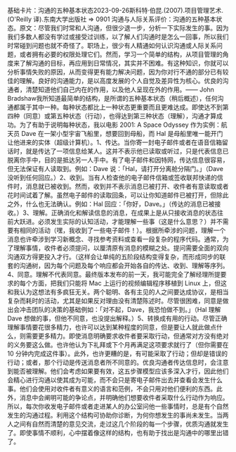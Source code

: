 

基础卡片：沟通的五种基本状态2023-09-26斯科特·伯昆.(2007).项目管理艺术.(O'Reilly 译).东南大学出版社 => 0901 沟通与人际关系评价：沟通的五种基本状态。原文：尽管我们时常和人沟通，但很少退一步，分析一下实际发生的事。因为我们多数人都没有学过或接受过训练，以了解人们沟通时是怎么一回事，所以我们时常碰到问题也就不奇怪了。职场上，很少有人精通如何认识沟通或人际关系问题，或者拥有必要的权限处理它们。然而，学习一个简单的结构，从项目管理的角度来了解沟通的目标，再应用到日常情况，其实并不困难。有这种知识，你就可以分析事情失败的原因，从而变得更有能力解决问题，因为你对行不通的部分已有较佳的理解。良好的沟通能力，是以高度发展的个人自觉及差异性为核心。优良的沟通者，清楚知道他们自己内在的作用，以及他人呈现在外的作用。—— John Bradshaw我所知道最简单的结构，是所谓的五种基本状态（稍后概述），任何沟通都属于其中一种。每种状态都比上一种状态更重要而且更难达成。即使达不到第四种（同意）或第五种状态（行动），也得达到第三种状态（理解），沟通才算成功。为了有助于说明每种状态，我以电影 2001: A Space Odyssey 作为实例：航天员 Dave 在一架小型宇宙飞船里，想要回到母船，而 Hal 是母船里唯一能开门让他进来的实体（超级计算机）。1、传达。当你寄一封电子邮件或者在语音信箱留话时，就是传达了一项信息给某人。这并不表示他已读取或听过，只是代表信息已脱离你手中，目的是抵达另一人手中。有了电子邮件和因特网，传达信息很容易，但无法保证有人读取到。例如：Dave 说：「Hal，请打开分离舱分隔门。」（Dave 没听到任何回应。）2、收到。当有人检查他的电子邮件信箱或签收联邦快递的信件时，消息就已被收到。然而，收到并不表示消息已被打开、收件者有意读取或者花时间试着了解。虽然电子邮件的读取回条，可以让你知道邮件已被打开，但除此之外，什么也无法确认。例如：Hal 回应：「你好，Dave。」（传达的消息已被接收。）3、理解。正确消化和解读信息的消息，在成果上是从只接收消息的状态往前大跃进。必须发生实际的认知活动，才能理解一些事（这是什么意思？）并不需要有相同的活动（嘿，我收到了一些电子邮件！）。根据所牵涉的问题，理解一个消息也许牵涉到学习新概念、寻找参考资料或查看一段复杂的程序代码。通常，为了理解事情，收件者必须提问，以厘清原有消息的模糊之处。提问需要全面的双向沟通双方得更投入才行。（这样会让单纯的五阶段结构变得复杂，而形成同步的联套的沟通树，因为每个问题及每个响应都会开始各自的传达、收到、理解等序列。4、同意。理解不代表同意。最终版本发布的前一天，我可能完全了解经理所提要求的每个方面，把我们只能将 Mac 上运行的视频编辑程序移植到 Linux 上，但这和我认为这想法有多疯狂无关。两个聪明、各有主见的人之间要达成协议，是相当复杂而耗时的活动，尤其是如果反对理由没有清楚陈述时。尽管很困难，同意是做出会冲击团队的决策的基础例如：「对不起，Dave，我恐怕做不到。」（Hal 理解 Dave 想做的事，但他不同意，也没提出解释。）5、转换成有用的行动。尽管正确理解事情要花很多精力，也许可以达到某种程度的同意，但是要让人就此做点什么，则需要更多精力。即使消息明确要求收件者要采取行动，但通常对方没有绝对的义务要这么做。也许他认为下礼拜或下个月再满足这项要求就行了（但你需要在 10 分钟内完成这件事）。此外，也许更糟的是，有可能采取了行动；但却是错误的行动；或者，那个行动是传送消息者所不同意的。优良沟通者传达信息时，会注意到能否被理解。他们会考虑如果要有效，这五步骤模型应该多深入才行，因此他们会精心进行沟通以使其成为可能，而不会只是寄电子邮件出去并查看会发生什么事。他们会使用对收件者有意义的语言和范例，不会只用对他们便利的东西。此外，消息中会阐明可能的争论点，并明确他们想要收件者采取什么行动作为响应。所以，每次你收发电子邮件或者走进某人的办公室问他一些事情时，总是有个自然发生的沟通过程。利用这个结构可协助你诊断，为何你想发生的事尚未发生。当两人之间有自然而清楚的意见交流，走过这几个阶段的每一个步骤，优质沟通就发生了。即使事情不顺利，心中摆着像这样的结构，也有助于找出是沟通中的哪里出错了。